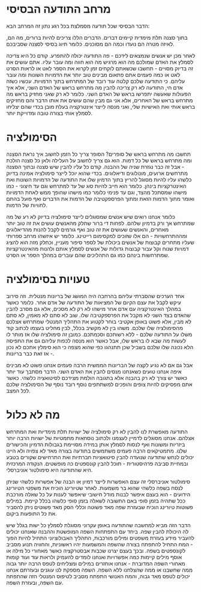 מרחב התודעה הבסיסי
=====

הדבר הבסיסי שכל תודעה מסמלצת בכל רגע נתון זה המרחב הבא: 

בתוך סצנה תלת מימדית קיימים דברים. הדברים הללו צריכים להיות ברורים, מה הם, לאיזה מטרה הם נועדו וכמה הם מסוכנים. כלומר תיוג בסיסי לסצנה שסביבכם. 

לאחר מכן יש אנשים שנמצאים לידכם - פה התודעה יכולה להתפרע. קודם כל היא צריכה לסמלץ את האדם שמולכם מה הוא מרגיש מה הוא חווה ומה עובר עליו. אתם עושים את זה בדיוק מסויים - תחשבו שכשאתם לוקחים זמן לקרוא את הספר לאט או לראות הסרט לאט או כמה פעמים אתם פתאום מבינים טוב יותר את הדמויות השונות ומה עובר עליהם. כי התודעה שלכם קלטה עוד רובד של המתרחש בתוך הדמויות. עכשיו כשזה אדם חי, התודעה לא רק צריכה להבין מה מתרחש בראש של האדם השני, אלא איך הפעולות שאעשה יתפרשו בראש של האדם השני. כלומר לא רק שאני מחזיק בראש מה מתרחש בראש של האחרים, אלא אני גם מבין שהם עושים את אותו הדבר והם מחזיקים בראש אותי ואת האישיות שלי, ואני מנסה לייצר אינטרקציה בעלת מובן בכדי שהם יצליחו לסמלץ אותי בצורה טובה ומדוייקת יותר. 

הסימולציה 
===== 

תחשבו מה מתרחש בראש של סופרים? הסופר צריך כל הזמן לחשוב איך נראת הסצנה ומה מתרחש בראש של כל דמות. הוא גם צריך לחשוב על העלילה ולאן כל סצנה הולכת - אבל זה כבר נגזרת שניה של ההבנה. קודם כל עליו להבין שיש סצנה ובתוך הסצנה מתרחשים ארועים, מונולוגים ודיאלוגים. בכדי שהוא יוכל לייצר סימולציה אמינה בדיוק כלשהו עליו להיות מסוגל להריץ בתוך הדמיון שלו את התודעה של הדמויות השונות ואת האינטרקציות בינהן. כלומר הוא חייב להיות סוג של עד למתרחש וגם עד חיצוני - כמו מישהו שמסתכל מהצד, וגם עד פנימי כלומר כמו מישהו שהופך ממש לאחת הדמויות ואומר מתוך הדמות הזאת ומתוך הפרספקטיבה של הדמות את הדברים ואף פועל בהתם לחוויות של הדמות. 

כלומר אנחנו רואים שיש אנשים שמסוגלים לייצר סימולציה בדיוק לא רע של מה שמתרחש אך ורק בדמיון שלהם. לפחות די ברור שחלק מהאנשים עושים את זה טוב יותר מאחרים, והאנשים שעושים את זה טוב ואף גורמים לקבל להנות מהדיאלוגים ומההתרחשויות - הם אלו שזוכים למקסימום רייטינג. כלומר יש איזשהו מרחב ספרותי שעליו מתחרים קבוצות של אנשים ביכולת של לספר סיפור מעניין, וכחלק מזה הוא להציג דמויות שנוח וקל עבור קבוצות גדולות של אנשים לסמלץ אותם ולהנות מהאינטרקציות שמתרחשות בינהם כמו גם התהליכים שהם עוברים במהלך הספר או הסרט. 

טעויות בסימולציה
===== 

אחד הערכים שהסברתי עליהם בהרחבה היה המושג של בריונות מנטלית. וזה סירוב עיקש לקבל את עצם הקיום של המציאות של התודעה של אדם אחר. כלומר כאשר במהלך האינטרקציה עם אדם אחר מישהו לא רק לא מסכים, אלא גם מסרב להבין שהאדם בצד השני לא מקבל את הפרספקטיבה שלו. שוב לא סתם לא מאמין, לא סתם לא מבין, אלא פשוט באופן אקטיבי בוחר לקטוע את התהליך המנטלי שמתרחש אצלכם מהסימולציה שלו שלכם. משהו בין לא מקשיב בכלל, לבין מחליט בעצמו לכתוב קוד משלו על התודעה שלכם - ללא רשותכם וסכמתכם. כמובן זה סימולציה שלו אז מותר לו לעשות מה שבא לו בראש שלו, אבל כאשר הוא מנסה לכפות עליהם גם את התפיסה הלא נכונה שלו שלכם בשביל שכן תתנהגו כפי שהוא מצפה כי הוא סימלץ אתכם לא נכון - אז זאת כבר בריונות.

אבל גם אם לא נגיע לקצה של הבריונות הממשית הרבה פעמים אנחנו פשוט לא מבינים איפה אנחנו טועים כשאנחנו מנסים להבין את האדם השני. הדבר מסתבך עוד יותר כאשר יש צורך לא רק בהבנה אלא בתגובה הולמת מצידכם לסיטואציה כלשהי. כאשר אתם מפסיקים להיות צופים והופכים למשתתפים נוסף רובד נוסף של הסימולציה שלכם לכל המצב. 

מה לא כלול
===== 

התודעה מאפשרת לנו להבין לא רק סימולציה של ישויות תלת מימדיות ואת המתרחש אצלהם. אנחנו מסוגלים לדמיין לעצמנו ולכתוב נוסחאות מתמטיות של ישויות הרבה יותר ביזריות ומשונות ואף לנסות לסמלץ אותן במידה מסויימת בגבולות הדמיון והכישורים שלנו. מתמטיקאים הרבה פעמים משתמשים בתודעה בצורה מאד לא צפויה ולא היינו יכולים לנחש שתודעה שנועדה להבין סיטואציות חברתיות ואת התרחישים שקורים בטבע ובמחיית סביבה פרהיסטורית - תוכל להבין קונספטים כה מופשטים. הנקודה המרכזית היא שהתודעה היא סימולטור אוניברסלי. 

סימולטור אוניברסלי זה עצם האפשרות לייצר דמיון או הבנה של אפשרות כלשהי שניתן לנסח בשפה כלשהי שהוא בר משמעות. לאחר שטיורינג הוכיח את משפטי הטיורינג הידועים - הוא בעצם איפשר לבנות מודל חישובי שיאפשר לענות על כל שאלה מורכבת ככל שתהיה בזמן סופי באם התשובה לשאלה בזמן סופי כלשהו בכלל קיימת. במילים פשוטות טיורינג הוכיח שבעזרת שפה מאד פשוטה וכללי הסק מאד פשוטים ניתן להסביר את כל התופעות ביקום. 

הדבר הזה מביא למחשבה שהתודעה באופן עקרוני מסוגלת לסמלץ כל ישות בגלל שיש לה היכולת להבין שפה. ביחד עם התפתחות השפה המופשטת וההבנה שאנחנו יכולים להעביר מידע בעזרת משפטים ומילים מורכבות, התהליך האבולוציוני התחיל להיות הפוך - המח התחיל להתפתח בצורה שהשפה והמשמעות יהיו ראשוניות, והחוויה תנוע מסביב לקונספטים בשפה. ובכך בעצם יצרנו שכבות אבסטרקציה כאשר מאחורי כל מילה או אוסף מילים קיימות כמה אפשרויות ואנחנו לומדים להעמיק ולראות עוד ועוד קומות מאחורי השפה המדוברת - אנחנו אוחזרים במילים ומצליחים לטפס הרבה יותר גבוה ממה שחשבנו או ממה שהצלחנו ללא השפה. השפה מספקת לנו עוגנים ובעזרתם אנחנו יכולים לטפס מאד גבוה, והמח האנושי התפתח מסביב לטיפוס המנטלי הזה שהתפתח עם השפה, ובעזרת השפה. 
